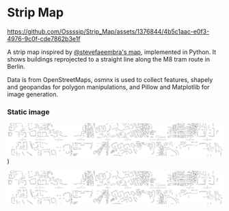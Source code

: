 # Strip Map
https://github.com/Ossssip/Strip_Map/assets/1376844/4b5c1aac-e0f3-4976-9c0f-cde7862b3e1f

A strip map inspired by [@stevefaeembra's map](https://mapstodon.space/@stevefaeembra/112175168261635341), implemented in Python. It shows buildings reprojected to a straight line along the M8 tram route in Berlin.

Data is from OpenStreetMaps, osmnx is used to collect features, shapely and geopandas for polygon manipulations, and Pillow and Matplotlib for image generation.

### Static image
[![click for the full-res map](https://raw.githubusercontent.com/Ossssip/Strip_Map/main/thumb.png)](https://github.com/Ossssip/Strip_Map/blob/main/Strip_Map.png))

<a href="https://raw.githubusercontent.com/Ossssip/Strip_Map/main/Strip_Map.png" target="_blank">
  <img src="https://raw.githubusercontent.com/Ossssip/Strip_Map/main/thumb.png" alt="click for the full-res map">
</a>

